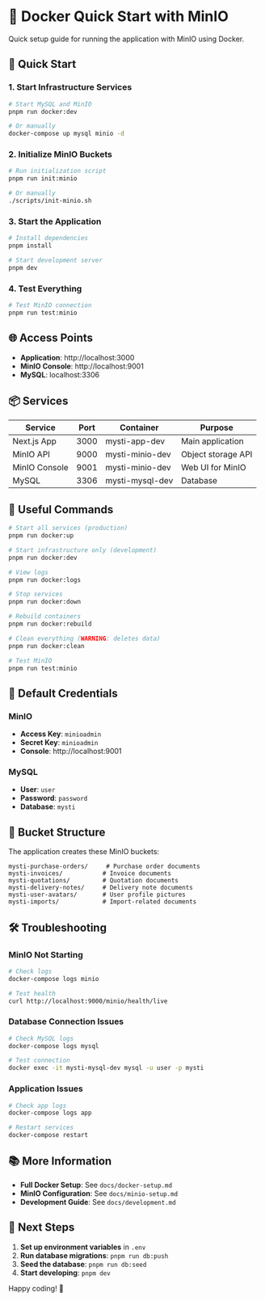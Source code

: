 # 🐳 Docker Quick Start with MinIO

Quick setup guide for running the application with MinIO using Docker.

## 🚀 Quick Start

### 1. Start Infrastructure Services

```bash
# Start MySQL and MinIO
pnpm run docker:dev

# Or manually
docker-compose up mysql minio -d
```

### 2. Initialize MinIO Buckets

```bash
# Run initialization script
pnpm run init:minio

# Or manually
./scripts/init-minio.sh
```

### 3. Start the Application

```bash
# Install dependencies
pnpm install

# Start development server
pnpm dev
```

### 4. Test Everything

```bash
# Test MinIO connection
pnpm run test:minio
```

## 🌐 Access Points

- **Application**: http://localhost:3000
- **MinIO Console**: http://localhost:9001
- **MySQL**: localhost:3306

## 📦 Services

| Service       | Port | Container       | Purpose            |
| ------------- | ---- | --------------- | ------------------ |
| Next.js App   | 3000 | mysti-app-dev   | Main application   |
| MinIO API     | 9000 | mysti-minio-dev | Object storage API |
| MinIO Console | 9001 | mysti-minio-dev | Web UI for MinIO   |
| MySQL         | 3306 | mysti-mysql-dev | Database           |

## 🔧 Useful Commands

```bash
# Start all services (production)
pnpm run docker:up

# Start infrastructure only (development)
pnpm run docker:dev

# View logs
pnpm run docker:logs

# Stop services
pnpm run docker:down

# Rebuild containers
pnpm run docker:rebuild

# Clean everything (WARNING: deletes data)
pnpm run docker:clean

# Test MinIO
pnpm run test:minio
```

## 🔐 Default Credentials

### MinIO

- **Access Key**: `minioadmin`
- **Secret Key**: `minioadmin`
- **Console**: http://localhost:9001

### MySQL

- **User**: `user`
- **Password**: `password`
- **Database**: `mysti`

## 📁 Bucket Structure

The application creates these MinIO buckets:

```
mysti-purchase-orders/     # Purchase order documents
mysti-invoices/           # Invoice documents
mysti-quotations/         # Quotation documents
mysti-delivery-notes/     # Delivery note documents
mysti-user-avatars/       # User profile pictures
mysti-imports/            # Import-related documents
```

## 🛠️ Troubleshooting

### MinIO Not Starting

```bash
# Check logs
docker-compose logs minio

# Test health
curl http://localhost:9000/minio/health/live
```

### Database Connection Issues

```bash
# Check MySQL logs
docker-compose logs mysql

# Test connection
docker exec -it mysti-mysql-dev mysql -u user -p mysti
```

### Application Issues

```bash
# Check app logs
docker-compose logs app

# Restart services
docker-compose restart
```

## 📚 More Information

- **Full Docker Setup**: See `docs/docker-setup.md`
- **MinIO Configuration**: See `docs/minio-setup.md`
- **Development Guide**: See `docs/development.md`

## 🎯 Next Steps

1. **Set up environment variables** in `.env`
2. **Run database migrations**: `pnpm run db:push`
3. **Seed the database**: `pnpm run db:seed`
4. **Start developing**: `pnpm dev`

Happy coding! 🚀
